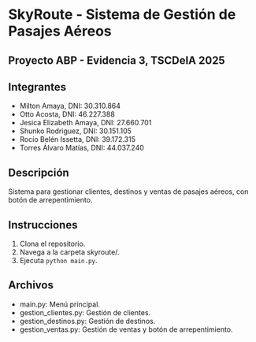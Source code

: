 # SkyRoute - Sistema de Gestión de Pasajes Aéreos
## Proyecto ABP - Evidencia 3, TSCDeIA 2025
## Integrantes
- Milton Amaya, DNI: 30.310.864
- Otto Acosta, DNI: 46.227.388
- Jesica Elizabeth Amaya, DNI: 27.660.701
- Shunko Rodriguez, DNI: 30.151.105
- Rocío Belén Issetta, DNI: 39.172.315
- Torres Álvaro Matías, DNI: 44.037.240
## Descripción
Sistema para gestionar clientes, destinos y ventas de pasajes aéreos, con botón de arrepentimiento.
## Instrucciones
1. Clona el repositorio.
2. Navega a la carpeta skyroute/.
3. Ejecuta `python main.py`.
## Archivos
- main.py: Menú principal.
- gestion_clientes.py: Gestión de clientes.
- gestion_destinos.py: Gestión de destinos.
- gestion_ventas.py: Gestión de ventas y botón de arrepentimiento.
